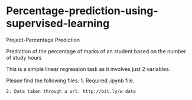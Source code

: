 # Percentage-prediction-using-supervised-learning

Project-Percentage Prediction

Prediction of the percentage of marks of an student based on the number of
study hours


This is a simple linear regression task as it involves just 2 variables.

Please find the following files:
    1. Required .ipynb file.
    
    2. Data taken through a url: http://bit.ly/w data
    
